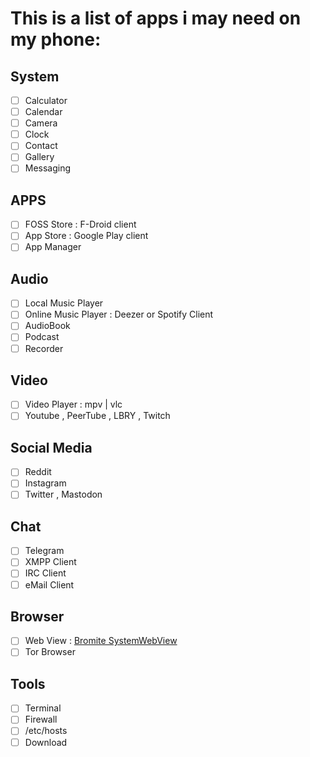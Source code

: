 # This is a list of apps i may need on my phone:
## System
- [ ] Calculator
- [ ] Calendar
- [ ] Camera
- [ ] Clock
- [ ] Contact
- [ ] Gallery
- [ ] Messaging

## APPS
- [ ] FOSS Store : F-Droid client
- [ ] App Store  : Google Play client
- [ ] App Manager

## Audio
- [ ] Local Music Player
- [ ] Online Music Player : Deezer or Spotify Client
- [ ] AudioBook
- [ ] Podcast
- [ ] Recorder

## Video
- [ ] Video Player : mpv | vlc
- [ ] Youtube , PeerTube , LBRY , Twitch

## Social Media
- [ ] Reddit
- [ ] Instagram
- [ ] Twitter , Mastodon

## Chat
- [ ] Telegram
- [ ] XMPP Client
- [ ] IRC Client
- [ ] eMail Client

## Browser
- [ ] Web View : [Bromite SystemWebView](https://www.bromite.org/system_web_view)
- [ ] Tor Browser

## Tools
- [ ] Terminal
- [ ] Firewall
- [ ] /etc/hosts
- [ ] Download
